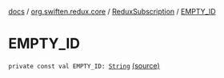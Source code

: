 [docs](../../index.md) / [org.swiften.redux.core](../index.md) / [ReduxSubscription](index.md) / [EMPTY_ID](./-e-m-p-t-y_-i-d.md)

# EMPTY_ID

`private const val EMPTY_ID: `[`String`](https://kotlinlang.org/api/latest/jvm/stdlib/kotlin/-string/index.html) [(source)](https://github.com/protoman92/KotlinRedux/tree/master/common/common-core/src/main/kotlin/org/swiften/redux/core/Subscription.kt#L54)